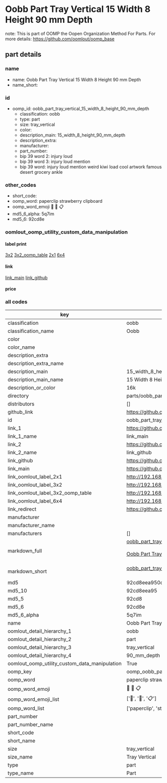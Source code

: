 # Oobb Part Tray Vertical 15 Width 8 Height 90 mm Depth  

note: This is part of OOMP the Oopen Organization Method For Parts. For more details: https://github.com/oomlout/oomp_base

##  part details
  







### name
* name: Oobb Part Tray Vertical 15 Width 8 Height 90 mm Depth
* name_short: 
### id
* oomp_id: oobb_part_tray_vertical_15_width_8_height_90_mm_depth
  * classification: oobb
  * type: part
  * size: tray_vertical
  * color: 
  * description_main: 15_width_8_height_90_mm_depth
  * description_extra: 
  * manufacturer: 
  * part_number: 
  * bip 39 word 2: injury loud
  * bip 39 word 3: injury loud mention
  * bip 39 word: injury loud mention weird kiwi load cool artwork famous desert grocery ankle

### other_codes
* short_code: 
* oomp_word: paperclip strawberry clipboard
* oomp_word_emoji :paperclip: :strawberry: :clipboard:
* md5_6_alpha: 5q7im
* md5_6: 92cd8e






### oomlout_oomp_utility_custom_data_manipulation
#### label print
[3x2](http://192.168.1.245:1112/?label=oomp%205q7im)
[3x2_oomp_table](http://192.168.1.108:1112/?label=oomp%205q7im)
[2x1](http://192.168.1.242:1112/?label=oomp%205q7im)
[6x4](http://192.168.1.55:1112/?label=oomp%205q7im)    

#### link

[link_main](https://github.com/oomlout/oomlout_oomp_version_1_messy/tree/main/parts/oobb_part_tray_vertical_15_width_8_height_90_mm_depth) [link_github](https://github.com/oomlout/oomlout_oomp_version_1_messy/tree/main/parts/oobb_part_tray_vertical_15_width_8_height_90_mm_depth)                             

#### price







### all codes 
| key | value |  
| --- | --- |  
| classification | oobb |  
| classification_name | Oobb |  
| color |  |  
| color_name |  |  
| description_extra |  |  
| description_extra_name |  |  
| description_main | 15_width_8_height_90_mm_depth |  
| description_main_name | 15 Width 8 Height 90 mm Depth |  
| description_or_color | 16k |  
| directory | parts/oobb_part_tray_vertical_15_width_8_height_90_mm_depth |  
| distributors | [] |  
| github_link | https://github.com/oomlout/oomlout_oomp_part_src/tree/main/parts/oobb_part_tray_vertical_15_width_8_height_90_mm_depth |  
| id | oobb_part_tray_vertical_15_width_8_height_90_mm_depth |  
| link_1 | https://github.com/oomlout/oomlout_oomp_version_1_messy/tree/main/parts/oobb_part_tray_vertical_15_width_8_height_90_mm_depth |  
| link_1_name | link_main |  
| link_2 | https://github.com/oomlout/oomlout_oomp_version_1_messy/tree/main/parts/oobb_part_tray_vertical_15_width_8_height_90_mm_depth |  
| link_2_name | link_github |  
| link_github | https://github.com/oomlout/oomlout_oomp_version_1_messy/tree/main/parts/oobb_part_tray_vertical_15_width_8_height_90_mm_depth |  
| link_main | https://github.com/oomlout/oomlout_oomp_version_1_messy/tree/main/parts/oobb_part_tray_vertical_15_width_8_height_90_mm_depth |  
| link_oomlout_label_2x1 | http://192.168.1.242:1112/?label=oomp%205q7im |  
| link_oomlout_label_3x2 | http://192.168.1.245:1112/?label=oomp%205q7im |  
| link_oomlout_label_3x2_oomp_table | http://192.168.1.108:1112/?label=oomp%205q7im |  
| link_oomlout_label_6x4 | http://192.168.1.55:1112/?label=oomp%205q7im |  
| link_redirect | https://github.com/oomlout/oomlout_oomp_version_1_messy/tree/main/parts/oobb_part_tray_vertical_15_width_8_height_90_mm_depth |  
| manufacturer |  |  
| manufacturer_name |  |  
| manufacturers | [] |  
| markdown_full | [oobb_part_tray_vertical_15_width_8_height_90_mm_depth](none)<br>[](none)<br>[Oobb Part Tray Vertical 15 Width 8 Height 90 Mm Depth](none)<br><br> |  
| markdown_short | [oobb_part_tray_vertical_15_width_8_height_90_mm_depth](none)<br><br> |  
| md5 | 92cd8eea950d25fa0bbdbf9316210ba1 |  
| md5_10 | 92cd8eea95 |  
| md5_5 | 92cd8 |  
| md5_6 | 92cd8e |  
| md5_6_alpha | 5q7im |  
| name | Oobb Part Tray Vertical 15 Width 8 Height 90 mm Depth |  
| oomlout_detail_hierarchy_1 | oobb |  
| oomlout_detail_hierarchy_2 | part |  
| oomlout_detail_hierarchy_3 | tray_vertical |  
| oomlout_detail_hierarchy_4 | 90_mm_depth |  
| oomlout_oomp_utility_custom_data_manipulation | True |  
| oomp_key | oomp_oobb_part_tray_vertical_15_width_8_height_90_mm_depth |  
| oomp_word | paperclip strawberry clipboard |  
| oomp_word_emoji | :paperclip: :strawberry: :clipboard: |  
| oomp_word_emoji_list | [':paperclip:', ':strawberry:', ':clipboard:'] |  
| oomp_word_list | ['paperclip', 'strawberry', 'clipboard'] |  
| part_number |  |  
| part_number_name |  |  
| short_code |  |  
| short_name |  |  
| size | tray_vertical |  
| size_name | Tray Vertical |  
| type | part |  
| type_name | Part |  
